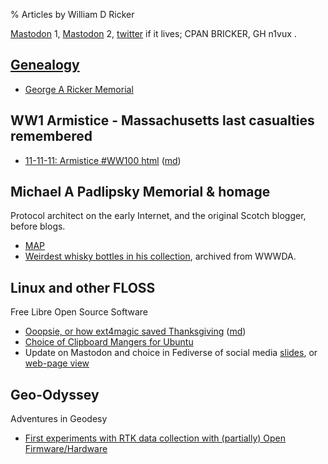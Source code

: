 % Articles by William D Ricker

<a rel="me" href="https://mastodon.radio/@n1vux">Mastodon</a> 1,
<a rel="me" href="https://fosstodon.org/@BRicker">Mastodon</a> 2,
<a href="https://twitter.com/n1vux">twitter</a> if it lives;
CPAN BRICKER, GH n1vux .

## [Genealogy](./genealogy/)

* [George A Ricker Memorial](./genealogy/GAR/GAR-Memorial.html)

## WW1 Armistice - Massachusetts last casualties remembered

* [11-11-11: Armistice #WW100 html](./11-11-11/output.html)  ([md](./11-11-11/output.md))

## Michael A Padlipsky Memorial &amp; homage

Protocol architect on the early Internet, and the original Scotch blogger, before blogs.

* [MAP](./MAP/)
* [Weirdest whisky bottles in his collection](./MAP/Malt/Mike-Empties-WDA.html), archived from WWWDA.

## Linux and other FLOSS

Free Libre Open Source Software

* [Ooopsie, or how ext4magic saved Thanksgiving](./Linux/ext4magic.html) ([md](./Linux/ext4magic.md))
* [Choice of Clipboard Mangers for Ubuntu](./Linux/Clipboards.html)
* Update on Mastodon and choice in Fediverse of social media [slides](./Linux/2022-Nov-Mastodon/Mastodon.md.slidy.html), or [web-page view](./Linux/2022-Nov-Mastodon/Mastodon.md.doc.html)


## Geo-Odyssey

Adventures in Geodesy

* [First experiments with RTK data collection with (partially) Open Firmware/Hardware](./Geodetic/RTK-experiments.html)
